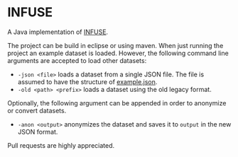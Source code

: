 INFUSE
======

A Java implementation of [INFUSE](http://nyuvis.github.io/infuse/).

The project can be build in eclipse or using maven.
When just running the project an example dataset is loaded.
However, the following command line arguments are accepted to load other datasets:

- ```-json <file>``` loads a dataset from a single JSON file.
  The file is assumed to have the structure of [example.json](blob/master/src/main/resources/data/example.json).
- ```-old <path> <prefix>``` loads a dataset using the old legacy format.

Optionally, the following argument can be appended in order to anonymize or convert datasets.

- ```-anon <output>``` anonymizes the dataset and saves it to ```output``` in the new JSON format.

Pull requests are highly appreciated.
